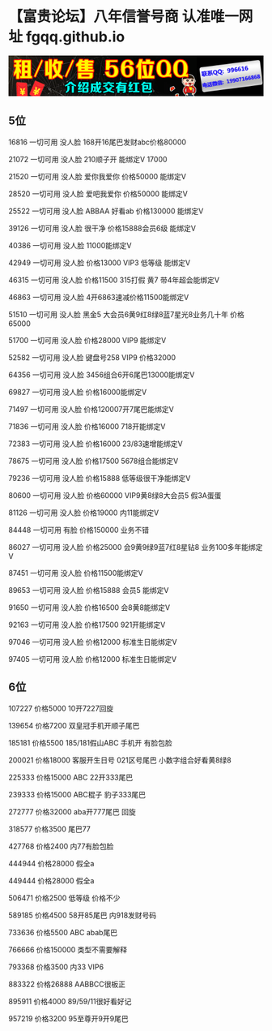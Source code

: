 # 【富贵论坛】八年信誉号商 认准唯一网址 fgqq.github.io
[![avatar](_media/996616.gif)](http://wpa.qq.com/msgrd?v=3&uin=10063607&site=qq&menu=yes)
## 5位
16816      一切可用     没人脸     168开16尾巴发财abc价格80000

21072      一切可用     没人脸     210顺子开 能绑定V 17000

21520      一切可用     没人脸     爱你我爱你 价格50000 能绑定V

28520      一切可用     没人脸     爱吧我爱你 价格50000 能绑定V

25522      一切可用     没人脸     ABBAA 好看ab 价格130000 能绑定V

39126      一切可用     没人脸     很干净 价格15888会员6级 能绑定V

40386      一切可用     没人脸     11000能绑定V

42949      一切可用     没人脸     价格13000 VIP3 低等级 能绑定V

46315      一切可用     没人脸     价格11500 315打假 黄7 带4年超会能绑定V

46863      一切可用     没人脸     4开6863速减价格11500能绑定V

51510      一切可用     没人脸     黑金5 大会员6黄9红8绿8蓝7星光8业务几十年 价格65000

51700      一切可用     没人脸     价格28000 VIP9 能绑定V

52582      一切可用     没人脸     键盘号258 VIP9 价格32000

64356      一切可用     没人脸     3456组合6开6尾巴13000能绑定V

69827      一切可用     没人脸     价格16000能绑定V

71497      一切可用     没人脸     价格120007开7尾巴能绑定V

71836      一切可用     没人脸     价格16000 718开能绑定V

72383      一切可用     没人脸     价格16000 23/83速增能绑定V

78675      一切可用     没人脸     价格17500 5678组合能绑定V

79236      一切可用     没人脸     价格15888 低等级很干净能绑定V

80600      一切可用     没人脸     价格60000 VIP9黄8绿8大会员5 假3A蛋蛋

81126      一切可用     没人脸     价格19000 内11能绑定V

84448      一切可用     有脸        价格150000 业务不错

86027      一切可用     没人脸     价格25000 会9黄9绿9蓝7红8星钻8 业务100多年能绑定V

87451      一切可用     没人脸     价格11500能绑定V

89653      一切可用     没人脸     价格15888 会员5 能绑定V

91650      一切可用     没人脸     价格16500 会8黄8能绑定V

92163      一切可用     没人脸     价格17500 921开能绑定V

97046     一切可用      没人脸     价格12000 标准生日能绑定V

97405     一切可用      没人脸     价格12000 标准生日能绑定V
## 6位
107227     价格5000          10开7227回旋

139654     价格7200          双皇冠手机开顺子尾巴

185181     价格5500          185/181假山ABC 手机开 有脸包脸

200021     价格18000        客服开生日号 021区号尾巴 小数字组合好看黄8绿8

225333     价格15000        ABC 22开333尾巴

239333     价格15000        ABC棍子 豹子333尾巴

272777     价格32000        aba开777尾巴 回旋

318577     价格3500          尾巴77

427768     价格2400          内77有脸包脸

444944     价格28000        假全a

449444     价格28000        假全a

506471     价格2500          低等级 价格不少

589185     价格4500          58开85尾巴 内918发财号码

733636     价格5500          ABC  abab尾巴

766666     价格150000      类型不需要解释

793368     价格3500          内33 VIP6

883322     价格26888        AABBCC很板正

895911     价格4000          89/59/11很好看好记

957219     价格3200          95至尊开9开9尾巴